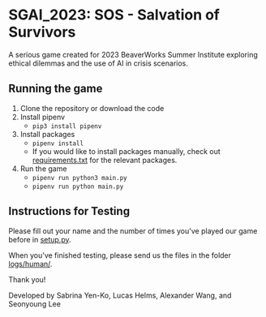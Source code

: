 # SGAI_2023: SOS - Salvation of Survivors

A serious game created for 2023 BeaverWorks Summer Institute exploring ethical dilemmas and the use of AI in crisis scenarios.

## Running the game
1. Clone the repository or download the code
2. Install pipenv
   - `pip3 install pipenv`
3. Install packages
   - `pipenv install`
   - If you would like to install packages manually, check out [requirements.txt](requirements.txt) for the relevant packages.
4. Run the game
   - `pipenv run python3 main.py`
   - `pipenv run python main.py`

## Instructions for Testing
Please fill out your name and the number of times you've played our game before in [setup.py](setup.py).

When you've finished testing, please send us the files in the folder [logs/human/](logs/human).

Thank you!

Developed by Sabrina Yen-Ko, Lucas Helms, Alexander Wang, and Seonyoung Lee
